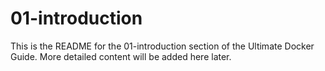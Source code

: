 # 01-introduction
This is the README for the 01-introduction section of the Ultimate Docker Guide.
More detailed content will be added here later.
